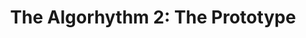 ---
layout: playlist
title: "The Algorhythm 2: The Prototype"
startDate: 2024
endDate: under development
songs: [
    damp,
    bass-and-piano,    
    humble,
    codes-vocal,
    cymaprodz
]
---